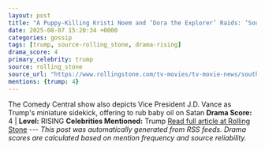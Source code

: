 ```yaml
---
layout: post
title: "A Puppy-Killing Kristi Noem and ‘Dora the Explorer’ Raids: ‘South Park’ Savages Trump Admin’s ICE Policies"
date: 2025-08-07 15:20:34 +0000
categories: gossip
tags: [trump, source-rolling_stone, drama-rising]
drama_score: 4
primary_celebrity: trump
source: rolling_stone
source_url: "https://www.rollingstone.com/tv-movies/tv-movie-news/south-park-savages-trump-admins-ice-policies-1235399852/"
mentions: {trump: 4}
---
```


The Comedy Central show also depicts Vice President J.D. Vance as Trump's miniature sidekick, offering to rub baby oil on Satan **Drama Score:** 4 | **Level:** RISING **Celebrities Mentioned:** Trump [Read full article at Rolling Stone](https://www.rollingstone.com/tv-movies/tv-movie-news/south-park-savages-trump-admins-ice-policies-1235399852/) --- *This post was automatically generated from RSS feeds. Drama scores are calculated based on mention frequency and source reliability.*